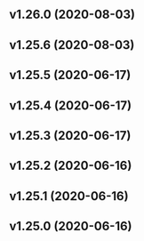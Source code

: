 ## v1.26.0 (2020-08-03)

## v1.25.6 (2020-08-03)

## v1.25.5 (2020-06-17)

## v1.25.4 (2020-06-17)

## v1.25.3 (2020-06-17)

## v1.25.2 (2020-06-16)

## v1.25.1 (2020-06-16)

## v1.25.0 (2020-06-16)

